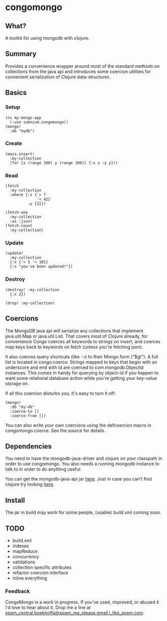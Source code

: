 congomongo
===========

What?
------
A toolkit for using mongodb with clojure.

Summary
---------
Provides a convenience wrapper around most of the standard methods on 
collections from the java api and introduces some coercion utilities 
for convenient serialization of Clojure data-structures.

Basics
--------

### Setup

    (ns my-mongo-app  
      (:use somnium.congomongo))  
    (mongo!  
      :db "mydb")  

### Create

    (mass-insert!  
      :my-collection
      (for [x (range 100) y (range 100)] {:x x :y y}))

### Read

    (fetch
      :my-collection
      :where {:x {'> 7  
                  '< 42}
              :y {3}})

    (fetch-one
      :my-collection
      :as :json)
    (fetch-count
      :my-collection)

### Update

    (update!
      :my-collection
      {:x {'> 5 '< 10}}
      {:x "you've been updated!"})

### Destroy

    (destroy! :my-collection
      {:x 2})

    (drop! :my-collection)

Coercions
---------

  The MongoDB java api will serialize any collections that
implement java.util.Map or java.util.List. That covers most
of Clojure already, for convenience Congo coerces all keywords
to strings on insert, and coerces map keys back to keywords
on fetch (unless you're fetching json).

  It also coerces query shortcuts (like `'>`) to their Mongo form
("$gt"). A full list is located in congo.coerce.
  Strings mapped to keys that begin with an underscore and end with id
are coerced to com.mongodb.ObjectId instances. This comes in handy for
querying by object-id if you happen to want some relational database action while you're getting your key-value storage on.

  If all this coercion disturbs you, it's easy to turn it off:

    (mongo!
      :db "my-db"
      :coerce-to []
      :coerce-from [])

  You can also write your own coercions using the defcoercion macro in
congomongo.coerce. See the source for details.
   
Dependencies
------------

You need to have the mongodb-java-driver and clojure on your classpath
in order to use congomongo. You also needs a running mongodb instance
to talk to in order to do anything useful.

  You can get the mongodb-java-api jar [here](http://www.github.com/mongodb/mongo-java-driver).
Just in case you can't find clojure try looking [here](http://www.github.com/richhickey/clojure).

Install
-------

The jar in build may work for some people, (usable) build.xml coming soon.

TODO
----

* build.xml
* indexes
* mapReduce
* concurrency
* validations
* collection specific attributes
* refactor coercion interface
* inline everything

### Feedback

CongoMongo is a work in progress. If you've used, improved, 
or abused it I'd love to hear about it.
Drop me a line at spam_central.boekhoffa@spam_me_please.gmail.i_like_spam.com.
